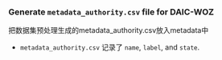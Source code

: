 ### Generate `metadata_authority.csv` file for DAIC-WOZ
把数据集预处理生成的metadata_authority.csv放入metadata中
* `metadata_authority.csv` 记录了 `name`, `label`, and `state`.

